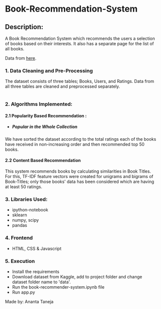# Book-Recommendation-System

## Description:
<p>A Book Recommendation System which recommends the users a selection of books based on their interests.
It also has a separate page for the list of all books.</p>
<p>Data from <a href="https://www.kaggle.com/datasets/arashnic/book-recommendation-dataset">here</a>.</p>

### 1. Data Cleaning and Pre-Processing
The dataset consists of three tables; Books, Users, and Ratings. Data from all three tables are cleaned and preprocessed separately.<br><br>

### 2. Algorithms Implemented:
#### 2.1 Popularity Based Recommendation :

* ##### Popular in the Whole Collection <br>
We have sorted the dataset according to the total ratings each of the books have received in non-increasing order and then recommended top 50 books.

#### 2.2 Content Based Recommendation
This system recommends books by calculating similarities in Book Titles. For this, TF-IDF feature vectors were created for unigrams and bigrams of Book-Titles; only those books' data has been considered which are having at least 50 ratings.

### 3. Libraries Used:

* ipython-notebook
* sklearn
* numpy, scipy
* pandas

### 4. Frontend

* HTML, CSS & Javascript

### 5. Execution
* Install the requirements
* Download dataset from Kaggle, add to project folder and change dataset folder name to 'data'.
* Run the book-recommender-system.ipynb file
* Run app.py

Made by:
Ananta Taneja
